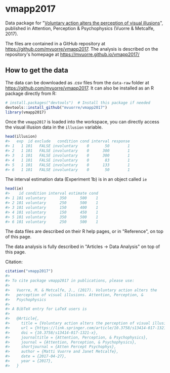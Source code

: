 
<!-- README.md is generated from README.Rmd. Please edit that file -->
vmapp2017
=========

Data package for "[Voluntary action alters the perception of visual illusions](https://link.springer.com/article/10.3758%2Fs13414-017-1321-x)", published in Attention, Perception & Psychophysics (Vuorre & Metcalfe, 2017).

The files are contained in a GitHub repository at <https://github.com/mvuorre/vmapp2017>. The analysis is described on the repository's homepage at <https://mvuorre.github.io/vmapp2017/>

How to get the data
-------------------

The data can be downloaded as .csv files from the `data-raw` folder at <https://github.com/mvuorre/vmapp2017>. It can also be installed as an R package directly from R:

``` r
# install.packages("devtools")  # Install this package if needed
devtools::install_github("mvuorre/vmapp2017")
library(vmapp2017)
```

Once the `vmapp2017` is loaded into the workspace, you can directly access the visual illusion data in the `illusion` variable.

``` r
head(illusion)
#>   exp  id exclude   condition cond interval response
#> 1   1 101   FALSE involuntary    0       50        1
#> 2   1 101   FALSE involuntary    0      300        1
#> 3   1 101   FALSE involuntary    0      300        1
#> 4   1 101   FALSE involuntary    0       83        1
#> 5   1 101   FALSE involuntary    0      133        1
#> 6   1 101   FALSE involuntary    0       50        1
```

The interval estimation data (Experiment 1b) is in an object called `ie`

``` r
head(ie)
#>    id condition interval estimate cond
#> 1 101 voluntary      350      500    1
#> 2 101 voluntary      250      500    1
#> 3 101 voluntary      150      400    1
#> 4 101 voluntary      150      450    1
#> 5 101 voluntary      350      500    1
#> 6 101 voluntary      250      500    1
```

The data files are described on their R help pages, or in "Reference", on top of this page.

The data analysis is fully described in "Articles -&gt; Data Analysis" on top of this page.

Citation:

``` r
citation("vmapp2017")
#> 
#> To cite package vmapp2017 in publications, please use:
#> 
#>   Vuorre, M. & Metcalfe, J., (2017). Voluntary action alters the
#>   perception of visual illusions. Attention, Perception, &
#>   Psychophysics
#> 
#> A BibTeX entry for LaTeX users is
#> 
#>   @Article{,
#>     title = {Voluntary action alters the perception of visual illusions},
#>     url = {https://link.springer.com/article/10.3758/s13414-017-1321-x},
#>     doi = {10.3758/s13414-017-1321-x},
#>     journaltitle = {Attention, Perception, & Psychophysics},
#>     journal = {Attention, Perception, & Psychophysics},
#>     shortjournal = {Atten Percept Psychophys},
#>     author = {Matti Vuorre and Janet Metcalfe},
#>     date = {2017-04-27},
#>     year = {2017},
#>   }
```
